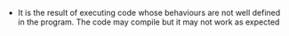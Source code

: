 - It is the result of executing code whose behaviours are not well defined in the program. The code may compile but it may not work as expected